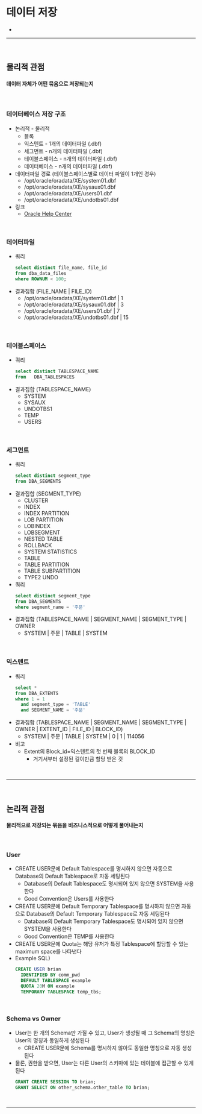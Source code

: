 # 데이터 저장
> 
* 

<hr>
<br>

## 물리적 관점
#### 데이터 자체가 어떤 묶음으로 저장되는지

<br>

### 데이터베이스 저장 구조
* 논리적 - 물리적
  * 블록
  * 익스텐트 - 1개의 데이터파일 (.dbf)
  * 세그먼트 - n개의 데이터파일 (.dbf)
  * 테이블스페이스 - n개의 데이터파일 (.dbf)
  * 데이터베이스 - n개의 데이터파일 (.dbf)
* 데이터파일 경로 (테이블스페이스별로 데이터 파일이 1개인 경우)
  * /opt/oracle/oradata/XE/system01.dbf
  * /opt/oracle/oradata/XE/sysaux01.dbf
  * /opt/oracle/oradata/XE/users01.dbf
  * /opt/oracle/oradata/XE/undotbs01.dbf
* 링크 
  * [Oracle Help Center](https://docs.oracle.com/cd/B19306_01/server.102/b14220/logical.htm)

<br>

### 데이터파일
* 쿼리
  ```sql
  select distinct file_name, file_id
  from dba_data_files
  where ROWNUM < 100;
  ```
* 결과집합 (FILE_NAME | FILE_ID)
  * /opt/oracle/oradata/XE/system01.dbf | 1
  * /opt/oracle/oradata/XE/sysaux01.dbf | 3
  * /opt/oracle/oradata/XE/users01.dbf | 7
  * /opt/oracle/oradata/XE/undotbs01.dbf | 15

<br>

### 테이블스페이스
* 쿼리
  ```sql
  select distinct TABLESPACE_NAME
  from   DBA_TABLESPACES
  ```
* 결과집합 (TABLESPACE_NAME)
  * SYSTEM
  * SYSAUX
  * UNDOTBS1
  * TEMP
  * USERS

<br>

### 세그먼트
* 쿼리
  ```sql
  select distinct segment_type
  from DBA_SEGMENTS
  ```
* 결과집합 (SEGMENT_TYPE)
  * CLUSTER
  * INDEX
  * INDEX PARTITION
  * LOB PARTITION
  * LOBINDEX
  * LOBSEGMENT
  * NESTED TABLE
  * ROLLBACK
  * SYSTEM STATISTICS
  * TABLE
  * TABLE PARTITION
  * TABLE SUBPARTITION
  * TYPE2 UNDO
* 쿼리
  ```sql
  select distinct segment_type
  from DBA_SEGMENTS
  where segment_name = '주문'
  ```
* 결과집합 (TABLESPACE_NAME | SEGMENT_NAME | SEGMENT_TYPE | OWNER
  * SYSTEM | 주문 | TABLE | SYSTEM

<br>

### 익스텐트
* 쿼리 
  ```sql
  select *
  from DBA_EXTENTS
  where 1 = 1
    and segment_type = 'TABLE'
    and SEGMENT_NAME = '주문'
  ```
* 결과집합 (TABLESPACE_NAME | SEGMENT_NAME | SEGMENT_TYPE | OWNER | EXTENT_ID | FILE_ID | BLOCK_ID)
  * SYSTEM | 주문 | TABLE | SYSTEM | 0 | 1 | 114056
* 비고
  * Extent의 Block_id=익스텐트의 첫 번째 블록의 BLOCK_ID
    * 거기서부터 설정된 길이만큼 할당 받은 것

<br>
<hr>
<br>

## 논리적 관점
#### 물리적으로 저장되는 묶음을 비즈니스적으로 어떻게 풀어내는지

<br>

### User
* CREATE USER문에 Default Tablespace를 명시하지 않으면 자동으로 Database의 Default Tablespace로 자동 세팅된다
    * Database의 Default Tablespace도 명시되어 있지 않으면 SYSTEM을 사용한다
    * Good Convention은 Users를 사용한다
* CREATE USER문에 Default Temporary Tablespace를 명시하지 않으면 자동으로 Database의 Default Temporary Tablespace로 자동 세팅된다
  * Database의 Default Temporary Tablespace도 명시되어 있지 않으면 SYSTEM을 사용한다
  * Good Convention은 TEMP를 사용한다
* CREATE USER문에 Quota는 해당 유저가 특정 Tablespace에 할당할 수 있는 maximum space를 나타낸다
* Example SQL)
  ```sql
  CREATE USER brian
    IDENTIFIED BY comm_pwd
    DEFAULT TABLESPACE example
    QUOTA 20M ON example
    TEMPORARY TABLESPACE temp_tbs;
  ```

<br>

### Schema vs Owner
* User는 한 개의 Schema만 가질 수 있고, User가 생성될 때 그 Schema의 명칭은 User의 명칭과 동일하게 생성된다
  * CREATE USER문에 Schema를 명시하지 않아도 동일한 명칭으로 자동 생성된다
* 물론, 권한을 받으면, User는 다른 User의 스키마에 있는 테이블에 접근할 수 있게 된다
  ```sql
  GRANT CREATE SESSION TO brian;
  GRANT SELECT ON other_schema.other_table TO brian;
  ```

<br>
<hr>
<br>


